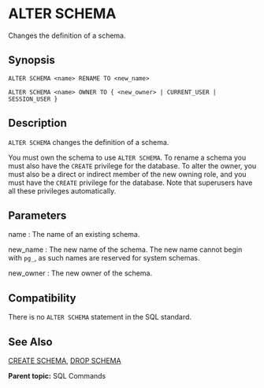 # ALTER SCHEMA

Changes the definition of a schema.

## Synopsis

``` {#sql_command_synopsis}
ALTER SCHEMA <name> RENAME TO <new_name>

ALTER SCHEMA <name> OWNER TO { <new_owner> | CURRENT_USER | SESSION_USER }
```

## Description

`ALTER SCHEMA` changes the definition of a schema.

You must own the schema to use `ALTER SCHEMA`. To rename a schema you must also have the `CREATE` privilege for the database. To alter the owner, you must also be a direct or indirect member of the new owning role, and you must have the `CREATE` privilege for the database. Note that superusers have all these privileges automatically.

## Parameters

name
:   The name of an existing schema.

new_name
:   The new name of the schema. The new name cannot begin with `pg_`, as such names are reserved for system schemas.

new_owner
:   The new owner of the schema.

## Compatibility

There is no `ALTER SCHEMA` statement in the SQL standard.

## See Also

[CREATE SCHEMA](CREATE_SCHEMA.html), [DROP SCHEMA](DROP_SCHEMA.html)

**Parent topic:** SQL Commands

